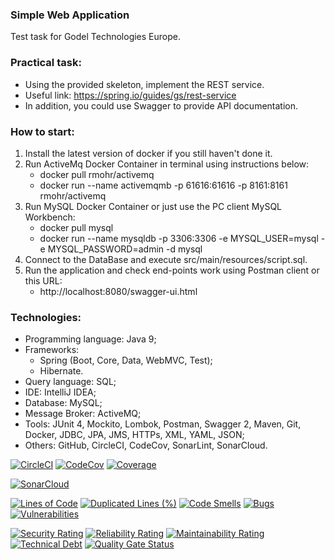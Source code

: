 ### Simple Web Application
Test task for Godel Technologies Europe.



### Practical task:
- Using the provided skeleton, implement the REST service.
- Useful link: https://spring.io/guides/gs/rest-service
- In addition, you could use Swagger to provide API documentation.
  
  
  
### How to start:
1. Install the latest version of docker if you still haven't done it.
2. Run ActiveMq Docker Container in terminal using instructions below:
   - docker pull rmohr/activemq
   - docker run --name activemqmb -p 61616:61616 -p 8161:8161 rmohr/activemq
3. Run MySQL Docker Container or just use the PC client MySQL Workbench:
    - docker pull mysql
    - docker run --name mysqldb -p 3306:3306 -e MYSQL_USER=mysql -e MYSQL_PASSWORD=admin -d mysql
4. Connect to the DataBase and execute src/main/resources/script.sql.
5. Run the application and check end-points work using Postman client or this URL:
   - http://localhost:8080/swagger-ui.html
  
  
  
### Technologies:
- Programming language: Java 9;
- Frameworks:
  - Spring (Boot, Core, Data, WebMVC, Test);
  - Hibernate.
- Query language: SQL;
- IDE: IntelliJ IDEA;
- Database: MySQL;
- Message Broker: ActiveMQ;
- Tools: JUnit 4, Mockito, Lombok, Postman, Swagger 2, Maven, Git, Docker, JDBC, JPA, JMS, HTTPs, XML, YAML, JSON;
- Others: GitHub, CircleCI, CodeCov, SonarLint, SonarCloud.

[![CircleCI](https://circleci.com/gh/Crazy-pro/simple-web-app.svg?style=svg)](https://app.circleci.com/gh/Crazy-pro/simple-web-app)
[![CodeCov](https://codecov.io/gh/Crazy-pro/simple-web-app/branch/master/graph/badge.svg)](https://codecov.io/gh/Crazy-pro/simple-web-app)
[![Coverage](https://sonarcloud.io/api/project_badges/measure?project=Crazy-pro_simple-web-app&metric=coverage)](https://sonarcloud.io/summary/new_code?id=Crazy-pro_simple-web-app)

[![SonarCloud](https://sonarcloud.io/images/project_badges/sonarcloud-black.svg)](https://sonarcloud.io/summary/new_code?id=Crazy-pro_simple-web-app)

[![Lines of Code](https://sonarcloud.io/api/project_badges/measure?project=Crazy-pro_simple-web-app&metric=ncloc)](https://sonarcloud.io/summary/new_code?id=Crazy-pro_simple-web-app)
[![Duplicated Lines (%)](https://sonarcloud.io/api/project_badges/measure?project=Crazy-pro_simple-web-app&metric=duplicated_lines_density)](https://sonarcloud.io/summary/new_code?id=Crazy-pro_simple-web-app)
[![Code Smells](https://sonarcloud.io/api/project_badges/measure?project=Crazy-pro_simple-web-app&metric=code_smells)](https://sonarcloud.io/summary/new_code?id=Crazy-pro_simple-web-app)
[![Bugs](https://sonarcloud.io/api/project_badges/measure?project=Crazy-pro_simple-web-app&metric=bugs)](https://sonarcloud.io/summary/new_code?id=Crazy-pro_simple-web-app)
[![Vulnerabilities](https://sonarcloud.io/api/project_badges/measure?project=Crazy-pro_simple-web-app&metric=vulnerabilities)](https://sonarcloud.io/summary/new_code?id=Crazy-pro_simple-web-app)

[![Security Rating](https://sonarcloud.io/api/project_badges/measure?project=Crazy-pro_simple-web-app&metric=security_rating)](https://sonarcloud.io/summary/new_code?id=Crazy-pro_simple-web-app)
[![Reliability Rating](https://sonarcloud.io/api/project_badges/measure?project=Crazy-pro_simple-web-app&metric=reliability_rating)](https://sonarcloud.io/summary/new_code?id=Crazy-pro_simple-web-app)
[![Maintainability Rating](https://sonarcloud.io/api/project_badges/measure?project=Crazy-pro_simple-web-app&metric=sqale_rating)](https://sonarcloud.io/summary/new_code?id=Crazy-pro_simple-web-app)
[![Technical Debt](https://sonarcloud.io/api/project_badges/measure?project=Crazy-pro_simple-web-app&metric=sqale_index)](https://sonarcloud.io/summary/new_code?id=Crazy-pro_simple-web-app)
[![Quality Gate Status](https://sonarcloud.io/api/project_badges/measure?project=Crazy-pro_simple-web-app&metric=alert_status)](https://sonarcloud.io/summary/new_code?id=Crazy-pro_simple-web-app)
